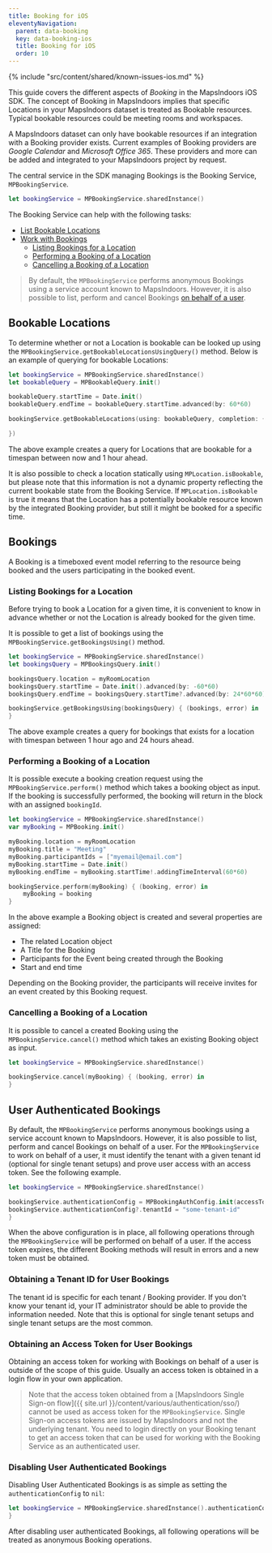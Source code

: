```yaml
---
title: Booking for iOS
eleventyNavigation:
  parent: data-booking
  key: data-booking-ios
  title: Booking for iOS
  order: 10
---
```


<!-- Known Issues -->
{% include "src/content/shared/known-issues-ios.md" %}

This guide covers the different aspects of _Booking_ in the MapsIndoors iOS SDK. The concept of Booking in MapsIndoors implies that specific Locations in your MapsIndoors dataset is treated as Bookable resources. Typical bookable resources could be meeting rooms and workspaces.

A MapsIndoors dataset can only have bookable resources if an integration with a Booking provider exists. Current examples of Booking providers are _Google Calendar_ and _Microsoft Office 365_. These providers and more can be added and integrated to your MapsIndoors project by request.

The central service in the SDK managing Bookings is the Booking Service, `MPBookingService`.

```swift
let bookingService = MPBookingService.sharedInstance()
```

The Booking Service can help with the following tasks:

- [List Bookable Locations](#bookable-locations)
- [Work with Bookings](#bookings)
  - [Listing Bookings for a Location](#listing-bookings-for-a-location)
  - [Performing a Booking of a Location](#performing-a-booking-of-a-location)
  - [Cancelling a Booking of a Location](#cancelling-a-booking-of-a-location)
  
> By default, the `MPBookingService` performs anonymous Bookings using a service account known to MapsIndoors. However, it is also possible to list, perform and cancel Bookings [on behalf of a user](#user-authenticated-bookings).

## Bookable Locations

To determine whether or not a Location is bookable can be looked up using the `MPBookingService.getBookableLocationsUsingQuery()` method. Below is an example of querying for bookable Locations:

```swift
let bookingService = MPBookingService.sharedInstance()
let bookableQuery = MPBookableQuery.init()

bookableQuery.startTime = Date.init()
bookableQuery.endTime = bookableQuery.startTime.advanced(by: 60*60)

bookingService.getBookableLocations(using: bookableQuery, completion: { (locations, error) in

})
```

The above example creates a query for Locations that are bookable for a timespan between now and 1 hour ahead.

It is also possible to check a location statically using `MPLocation.isBookable`, but please note that this information is not a dynamic property reflecting the current bookable state from the Booking Service. If `MPLocation.isBookable` is true it means that the Location has a potentially bookable resource known by the integrated Booking provider, but still it might be booked for a specific time.

## Bookings

A Booking is a timeboxed event model referring to the resource being booked and the users participating in the booked event.

### Listing Bookings for a Location

Before trying to book a Location for a given time, it is convenient to know in advance whether or not the Location is already booked for the given time.

It is possible to get a list of bookings using the `MPBookingService.getBookingsUsing()` method.

```swift
let bookingService = MPBookingService.sharedInstance()
let bookingsQuery = MPBookingsQuery.init()

bookingsQuery.location = myRoomLocation
bookingsQuery.startTime = Date.init().advanced(by: -60*60)
bookingsQuery.endTime = bookingsQuery.startTime?.advanced(by: 24*60*60)

bookingService.getBookingsUsing(bookingsQuery) { (bookings, error) in
}
```

The above example creates a query for bookings that exists for a location with timespan between 1 hour ago and 24 hours ahead.

### Performing a Booking of a Location

It is possible execute a booking creation request using the `MPBookingService.perform()` method which takes a booking object as input. If the booking is successfully performed, the booking will return in the block with an assigned `bookingId`.

```swift
let bookingService = MPBookingService.sharedInstance()
var myBooking = MPBooking.init()

myBooking.location = myRoomLocation
myBooking.title = "Meeting"
myBooking.participantIds = ["myemail@email.com"]
myBooking.startTime = Date.init()
myBooking.endTime = myBooking.startTime!.addingTimeInterval(60*60)

bookingService.perform(myBooking) { (booking, error) in
    myBooking = booking
}
```

In the above example a Booking object is created and several properties are assigned:

- The related Location object
- A Title for the Booking
- Participants for the Event being created through the Booking
- Start and end time

Depending on the Booking provider, the participants will receive invites for an event created by this Booking request.

### Cancelling a Booking of a Location

It is possible to cancel a created Booking using the `MPBookingService.cancel()` method which takes an existing Booking object as input.

```swift
let bookingService = MPBookingService.sharedInstance()

bookingService.cancel(myBooking) { (booking, error) in
}
```

## User Authenticated Bookings

By default, the `MPBookingService` performs anonymous bookings using a service account known to MapsIndoors. However, it is also possible to list, perform and cancel Bookings on behalf of a user. For the `MPBookingService` to work on behalf of a user, it must identify the tenant with a given tenant id (optional for single tenant setups) and prove user access with an access token. See the following example.

```swift
let bookingService = MPBookingService.sharedInstance()

bookingService.authenticationConfig = MPBookingAuthConfig.init(accessToken: "some-user-access-token")
bookingService.authenticationConfig?.tenantId = "some-tenant-id"
}
```

When the above configuration is in place, all following operations through the `MPBookingService` will be performed on behalf of a user. If the access token expires, the different Booking methods will result in errors and a new token must be obtained.

### Obtaining a Tenant ID for User Bookings

The tenant id is specific for each tenant / Booking provider. If you don't know your tenant id, your IT administrator should be able to provide the information needed. Note that this is optional for single tenant setups and single tenant setups are the most common.

### Obtaining an Access Token for User Bookings

Obtaining an access token for working with Bookings on behalf of a user is outside of the scope of this guide. Usually an access token is obtained in a login flow in your own application.

> Note that the access token obtained from a [MapsIndoors Single Sign-on flow]({{ site.url }}/content/various/authentication/sso/) cannot be used as access token for the `MPBookingService`. Single Sign-on access tokens are issued by MapsIndoors and not the underlying tenant. You need to login directly on your Booking tenant to get an access token that can be used for working with the Booking Service as an authenticated user.

### Disabling User Authenticated Bookings

Disabling User Authenticated Bookings is as simple as setting the `authenticationConfig` to `nil`:

```swift
let bookingService = MPBookingService.sharedInstance().authenticationConfig = nil
}
```

After disabling user authenticated Bookings, all following operations will be treated as anonymous Booking operations.
